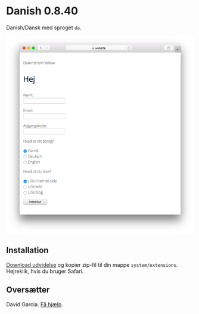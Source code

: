 # Danish 0.8.40

Danish/Dansk med sproget `da`.

<p align="center"><img src="danish-screenshot.png?raw=true" alt="Screenshot"></p>

## Installation

[Download udvidelse](https://github.com/datenstrom/yellow-extensions/raw/main/downloads/danish.zip) og kopier zip-fil til din mappe `system/extensions`. Højreklik, hvis du bruger Safari.

## Oversætter

David Garcia. [Få hjælp](https://datenstrom.se/yellow/help/).
